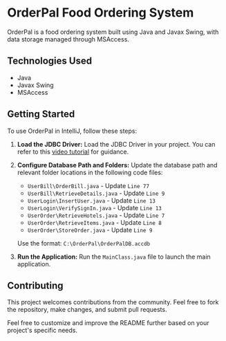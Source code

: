 # OrderPal Food Ordering System

OrderPal is a food ordering system built using Java and Javax Swing, with data storage managed through MSAccess.

## Technologies Used

* Java
* Javax Swing
* MSAccess

## Getting Started

To use OrderPal in IntelliJ, follow these steps:

1. **Load the JDBC Driver:**
   Load the JDBC Driver in your project. You can refer to this [video tutorial](https://www.youtube.com/watch?v=xM1KNbRkF3A) for guidance.

2. **Configure Database Path and Folders:**
   Update the database path and relevant folder locations in the following code files:
   * `UserBill\OrderBill.java` - Update `Line 77`
   * `UserBill\RetrieveDetails.java` - Update `Line 9`
   * `UserLogin\InsertUser.java` - Update `Line 13`
   * `UserLogin\VerifySignIn.java` - Update `Line 13`
   * `UserOrder\RetrieveHotels.java` - Update `Line 7`
   * `UserOrder\RetrieveItems.java` - Update `Line 8`
   * `UserOrder\StoreOrder.java` - Update `Line 9`

   Use the format: `C:\OrderPal\OrderPalDB.accdb`

3. **Run the Application:**
   Run the `MainClass.java` file to launch the main application.

## Contributing

This project welcomes contributions from the community. Feel free to fork the repository, make changes, and submit pull requests.

Feel free to customize and improve the README further based on your project's specific needs.

